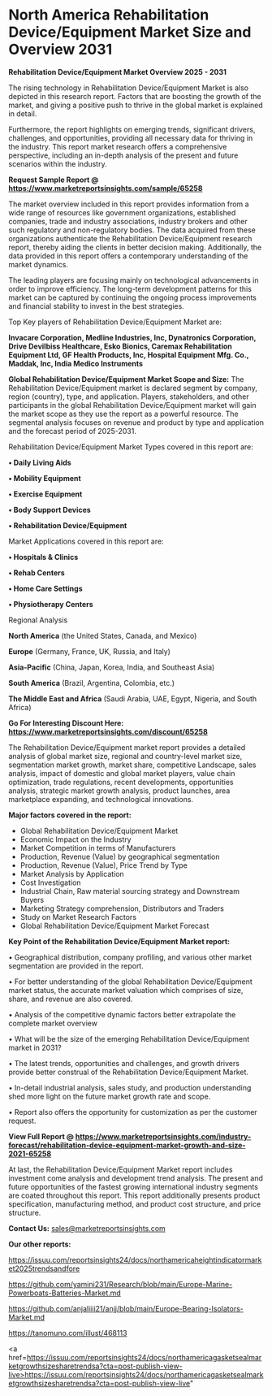 # North America Rehabilitation Device/Equipment Market Size and Overview 2031

<Strong> Rehabilitation Device/Equipment Market Overview 2025 - 2031</strong>

The rising technology in Rehabilitation Device/Equipment Market is also depicted in this research report. Factors that are boosting the growth of the market, and giving a positive push to thrive in the global market is explained in detail.

Furthermore, the report highlights on emerging trends, significant drivers, challenges, and opportunities, providing all necessary data for thriving in the industry. This report market research offers a comprehensive perspective, including an in-depth analysis of the present and future scenarios within the industry.

<strong>Request Sample Report @ <a href=https://www.marketreportsinsights.com/sample/65258>https://www.marketreportsinsights.com/sample/65258</a></strong>

The market overview included in this report provides information from a wide range of resources like government organizations, established companies, trade and industry associations, industry brokers and other such regulatory and non-regulatory bodies. The data acquired from these organizations authenticate the Rehabilitation Device/Equipment research report, thereby aiding the clients in better decision making. Additionally, the data provided in this report offers a contemporary understanding of the market dynamics.

The leading players are focusing mainly on technological advancements in order to improve efficiency. The long-term development patterns for this market can be captured by continuing the ongoing process improvements and financial stability to invest in the best strategies.

Top Key players of Rehabilitation Device/Equipment Market are:

<strong>Invacare Corporation, Medline Industries, Inc, Dynatronics Corporation, Drive Devilbiss Healthcare, Esko Bionics, Caremax Rehabilitation Equipment Ltd, GF Health Products, Inc, Hospital Equipment Mfg. Co., Maddak, Inc, India Medico Instruments</strong>

<strong><b>Global Rehabilitation Device/Equipment Market Scope and Size:</b></strong>
The Rehabilitation Device/Equipment market is declared segment by company, region (country), type, and application. Players, stakeholders, and other participants in the global Rehabilitation Device/Equipment market will gain the market scope as they use the report as a powerful resource. The segmental analysis focuses on revenue and product by type and application and the forecast period of 2025-2031.

Rehabilitation Device/Equipment Market Types covered in this report are:

<strong>• Daily Living Aids

• Mobility Equipment

• Exercise Equipment

• Body Support Devices

• Rehabilitation Device/Equipment</strong>

Market Applications covered in this report are:

<strong>• Hospitals & Clinics

• Rehab Centers

• Home Care Settings

• Physiotherapy Centers</strong> 

Regional Analysis

<strong>North America</strong> (the United States, Canada, and Mexico)

<strong>Europe</strong> (Germany, France, UK, Russia, and Italy)

<strong>Asia-Pacific</strong> (China, Japan, Korea, India, and Southeast Asia)

<strong>South America</strong> (Brazil, Argentina, Colombia, etc.)

<strong>The Middle East and Africa</strong> (Saudi Arabia, UAE, Egypt, Nigeria, and South Africa)

<strong>Go For Interesting Discount Here: <a href=https://www.marketreportsinsights.com/discount/65258>https://www.marketreportsinsights.com/discount/65258</a></strong>

The Rehabilitation Device/Equipment market report provides a detailed analysis of global market size, regional and country-level market size, segmentation market growth, market share, competitive Landscape, sales analysis, impact of domestic and global market players, value chain optimization, trade regulations, recent developments, opportunities analysis, strategic market growth analysis, product launches, area marketplace expanding, and technological innovations.

<strong><b>Major factors covered in the report:</b></strong>
<ul>
  <li>Global Rehabilitation Device/Equipment Market </li>
  <li>Economic Impact on the Industry</li>
  <li>Market Competition in terms of Manufacturers</li>
  <li>Production, Revenue (Value) by geographical segmentation</li>
  <li>Production, Revenue (Value), Price Trend by Type</li>
  <li>Market Analysis by Application</li>
  <li>Cost Investigation</li>
  <li>Industrial Chain, Raw material sourcing strategy and Downstream Buyers</li>
  <li>Marketing Strategy comprehension, Distributors and Traders</li>
  <li>Study on Market Research Factors</li>
  <li>Global Rehabilitation Device/Equipment Market Forecast</li>
</ul>

<strong><b>Key Point of the Rehabilitation Device/Equipment Market report:</b></strong>

• Geographical distribution, company profiling, and various other market segmentation are provided in the report.

• For better understanding of the global Rehabilitation Device/Equipment market status, the accurate market valuation which comprises of size, share, and revenue are also covered.

• Analysis of the competitive dynamic factors better extrapolate the complete market overview

• What will be the size of the emerging Rehabilitation Device/Equipment market in 2031?

• The latest trends, opportunities and challenges, and growth drivers provide better construal of the Rehabilitation Device/Equipment Market.

• In-detail industrial analysis, sales study, and production understanding shed more light on the future market growth rate and scope.

• Report also offers the opportunity for customization as per the customer request.

<strong><b>View Full Report @ <a href=https://www.marketreportsinsights.com/industry-forecast/rehabilitation-device-equipment-market-growth-and-size-2021-65258>https://www.marketreportsinsights.com/industry-forecast/rehabilitation-device-equipment-market-growth-and-size-2021-65258</a></b></strong>


At last, the Rehabilitation Device/Equipment Market report includes investment come analysis and development trend analysis. The present and future opportunities of the fastest growing international industry segments are coated throughout this report. This report additionally presents product specification, manufacturing method, and product cost structure, and price structure.

<strong>Contact Us:</strong>
sales@marketreportsinsights.com

<strong>Our other reports:</strong>

<a href=https://issuu.com/reportsinsights24/docs/northamericaheightindicatormarket2025trendsandfore>https://issuu.com/reportsinsights24/docs/northamericaheightindicatormarket2025trendsandfore</a>

<a href=https://github.com/yamini231/Research/blob/main/Europe-Marine-Powerboats-Batteries-Market.md>https://github.com/yamini231/Research/blob/main/Europe-Marine-Powerboats-Batteries-Market.md</a>

<a href=https://github.com/anjaliiii21/anjj/blob/main/Europe-Bearing-Isolators-Market.md>https://github.com/anjaliiii21/anjj/blob/main/Europe-Bearing-Isolators-Market.md</a>

<a href= https://tanomuno.com/illust/468113> https://tanomuno.com/illust/468113</a>

<a href=https://issuu.com/reportsinsights24/docs/northamericagasketsealmarketgrowthsizesharetrendsa?cta=post-publish-view-live>https://issuu.com/reportsinsights24/docs/northamericagasketsealmarketgrowthsizesharetrendsa?cta=post-publish-view-live</a>"

